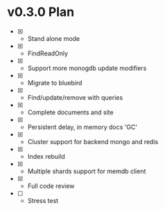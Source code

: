 # v0.3.0 Plan

- [x] - Stand alone mode
- [x] - FindReadOnly
- [x] - Support more monogdb update modifiers
- [x] - Migrate to bluebird
- [x] - Find/update/remove with queries
- [x] - Complete documents and site
- [x] - Persistent delay, in memory docs 'GC'
- [x] - Cluster support for backend mongo and redis
- [x] - Index rebuild
- [x] - Multiple shards support for memdb client
- [x] - Full code review
- [ ] - Stress test
